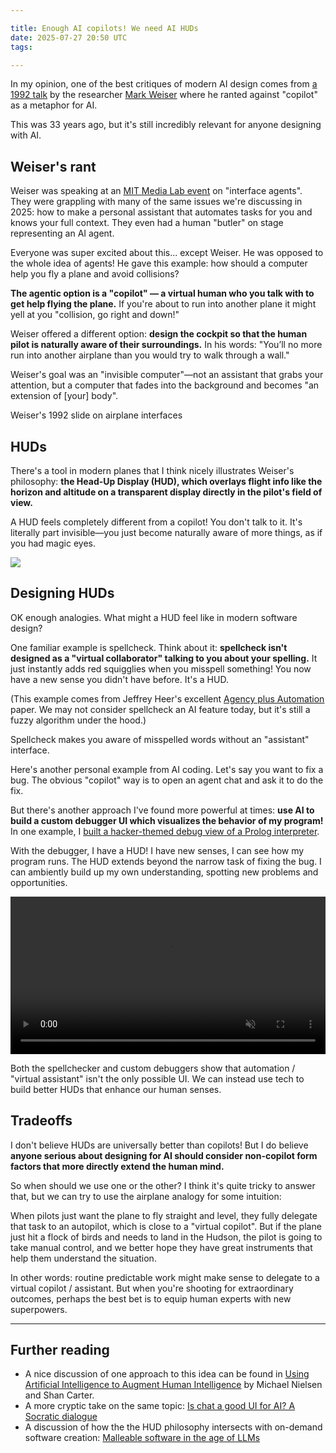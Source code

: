```yaml
---

title: Enough AI copilots! We need AI HUDs
date: 2025-07-27 20:50 UTC
tags:

---
```


In my opinion, one of the best critiques of modern AI design comes from [a 1992 talk](https://cgi.csc.liv.ac.uk/~coopes/comp319/2016/papers/UbiquitousComputingAndInterfaceAgents-Weiser.pdf) by the researcher [Mark Weiser](https://en.wikipedia.org/wiki/Mark_Weiser) where he ranted against "copilot" as a metaphor for AI.

This was 33 years ago, but it's still incredibly relevant for anyone designing with AI.

## Weiser's rant

Weiser was speaking at an [MIT Media Lab event](https://www.dropbox.com/scl/fo/axpzd925tcsnkc9x5nd51/AJMdLqxafEYFun4Ns6fqMHo?dl=0&e=1&preview=frames_1992_014_Nov.pdf&rlkey=znit21hyth8w24m6gm02rq2y7) on "interface agents". They were grappling with many of the same issues we're discussing in 2025: how to make a personal assistant that automates tasks for you and knows your full context. They even had a human "butler" on stage representing an AI agent.

Everyone was super excited about this... except Weiser. He was opposed to the whole idea of agents! He gave this example: how should a computer help you fly a plane and avoid collisions?

**The agentic option is a "copilot" — a virtual human who you talk with to get help flying the plane.** If you're about to run into another plane it might yell at you "collision, go right and down!"

Weiser offered a different option: **design the cockpit so that the human pilot is naturally aware of their surroundings.** In his words: "You’ll no more run into another airplane than you would try to walk through a wall."

Weiser's goal was an "invisible computer"—not an assistant that grabs your attention, but a computer that fades into the background and becomes "an extension of [your] body".

<figure style="margin: 0;">
  <img src="/images/article_images/weiser-slide.png" alt="">
  <figcaption>Weiser's 1992 slide on airplane interfaces</figcaption>
</figure>

## HUDs

There's a tool in modern planes that I think nicely illustrates Weiser's philosophy: **the Head-Up Display (HUD), which overlays flight info like the horizon and altitude on a transparent display directly in the pilot's field of view.**

A HUD feels completely different from a copilot! You don't talk to it. It's literally part invisible—you just become naturally aware of more things, as if you had magic eyes.

![](/images/article_images/copilot-hud.png)

## Designing HUDs

OK enough analogies. What might a HUD feel like in modern software design?

One familiar example is spellcheck. Think about it: **spellcheck isn't designed as a "virtual collaborator" talking to you about your spelling.** It just instantly adds red squigglies when you misspell something! You now have a new sense you didn't have before. It's a HUD.

(This example comes from Jeffrey Heer's excellent [Agency plus Automation](https://idl.cs.washington.edu/files/2019-AgencyPlusAutomation-PNAS.pdf) paper. We may not consider spellcheck an AI feature today, but it's still a fuzzy algorithm under the hood.)

<figure style="margin: 0;">
  <img src="/images/article_images/spellcheck.png" alt="">
  <figcaption>Spellcheck makes you aware of misspelled words without an "assistant" interface.</figcaption>
</figure>

Here's another personal example from AI coding. Let's say you want to fix a bug. The obvious "copilot" way is to open an agent chat and ask it to do the fix.

But there's another approach I've found more powerful at times: **use AI to build a custom debugger UI which visualizes the behavior of my program!** In one example, I [built a hacker-themed debug view of a Prolog interpreter](/2024/12/22/making-programming-more-fun-with-an-ai-generated-debugger.html).

With the debugger, I have a HUD! I have new senses, I can see how my program runs. The HUD extends beyond the narrow task of fixing the bug. I can ambiently build up my own understanding, spotting new problems and opportunities.

<video autoplay loop controls="controls" preload="auto" muted="muted" data-video="0" type="video/mp4" src="/images/article_images/debugger/demo.mp4" width="100%"></video>

Both the spellchecker and custom debuggers show that automation / "virtual assistant" isn't the only possible UI. We can instead use tech to build better HUDs that enhance our human senses.

## Tradeoffs

I don't believe HUDs are universally better than copilots! But I do believe **anyone serious about designing for AI should consider non-copilot form factors that more directly extend the human mind.**

So when should we use one or the other? I think it's quite tricky to answer that, but we can try to use the airplane analogy for some intuition:

When pilots just want the plane to fly straight and level, they fully delegate that task to an autopilot, which is close to a "virtual copilot". But if the plane just hit a flock of birds and needs to land in the Hudson, the pilot is going to take manual control, and we better hope they have great instruments that help them understand the situation.

In other words: routine predictable work might make sense to delegate to a virtual copilot / assistant. But when you're shooting for extraordinary outcomes, perhaps the best bet is to equip human experts with new superpowers.

---

## Further reading

- A nice discussion of one approach to this idea can be found in [Using Artificial Intelligence to Augment Human Intelligence](https://distill.pub/2017/aia/) by Michael Nielsen and Shan Carter.
- A more cryptic take on the same topic: [Is chat a good UI for AI? A Socratic dialogue](/2025/06/29/chat-ai-dialogue.html)
- A discussion of how the the HUD philosophy intersects with on-demand software creation: [Malleable software in the age of LLMs](/2023/03/25/llm-end-user-programming.html)